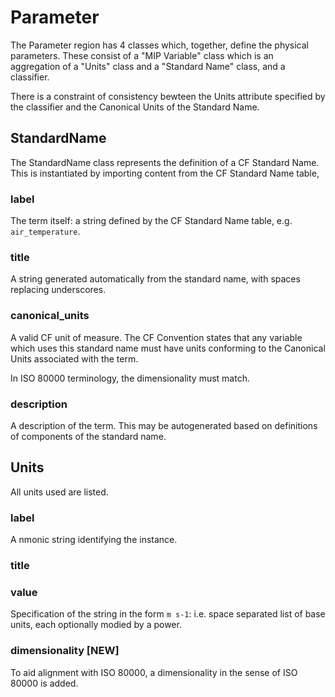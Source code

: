 # Parameter

The Parameter region has 4 classes which, together, define the physical parameters. These consist of a "MIP Variable" class which is an aggregation of a "Units" class and a "Standard Name" class, and a classifier.

There is a constraint of consistency bewteen the Units attribute specified by the classifier and the Canonical Units of the Standard Name. 

## StandardName

The StandardName class represents the definition of a CF Standard Name. This is instantiated by importing content from the CF Standard Name table,

### label

The term itself: a string defined by the CF Standard Name table, e.g. `air_temperature`.

### title

A string generated automatically from the standard name, with spaces replacing underscores.

### canonical_units

A valid CF unit of measure. The CF Convention states that any variable which uses this standard
name must have units conforming to the Canonical Units associated with the term. 

In ISO 80000 terminology, the dimensionality must match.

### description

A description of the term. This may be autogenerated based on definitions of components of the standard name.

## Units

All units used are listed. 

### label

A nmonic string identifying the instance.

### title

### value

Specification of the string in the form `m s-1`: i.e. space separated list of base units, each optionally modied by a power.

### dimensionality [NEW]

To aid alignment with ISO 80000, a dimensionality in the sense of ISO 80000 is added. 



